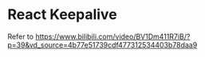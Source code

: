 # React Keepalive

Refer to https://www.bilibili.com/video/BV1Dm411R7iB/?p=39&vd_source=4b77e51739cdf477312534403b78daa9
